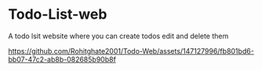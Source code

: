 # Todo-List-web
A todo lsit website where you can create todos edit and delete them



https://github.com/Rohitghate2001/Todo-Web/assets/147127996/fb801bd6-bb07-47c2-ab8b-082685b90b8f

 

